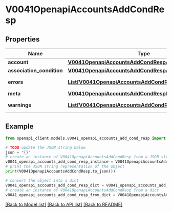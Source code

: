 # V0041OpenapiAccountsAddCondResp


## Properties

Name | Type | Description | Notes
------------ | ------------- | ------------- | -------------
**account** | [**V0041OpenapiAccountsAddCondRespAccount**](V0041OpenapiAccountsAddCondRespAccount.md) |  | [optional] 
**association_condition** | [**V0041OpenapiAccountsAddCondRespAssociationCondition**](V0041OpenapiAccountsAddCondRespAssociationCondition.md) |  | [optional] 
**errors** | [**List[V0041OpenapiAccountsAddCondRespErrorsInner]**](V0041OpenapiAccountsAddCondRespErrorsInner.md) | Query errors | [optional] 
**meta** | [**V0041OpenapiAccountsAddCondRespMeta**](V0041OpenapiAccountsAddCondRespMeta.md) |  | [optional] 
**warnings** | [**List[V0041OpenapiAccountsAddCondRespWarningsInner]**](V0041OpenapiAccountsAddCondRespWarningsInner.md) | Query warnings | [optional] 

## Example

```python
from openapi_client.models.v0041_openapi_accounts_add_cond_resp import V0041OpenapiAccountsAddCondResp

# TODO update the JSON string below
json = "{}"
# create an instance of V0041OpenapiAccountsAddCondResp from a JSON string
v0041_openapi_accounts_add_cond_resp_instance = V0041OpenapiAccountsAddCondResp.from_json(json)
# print the JSON string representation of the object
print(V0041OpenapiAccountsAddCondResp.to_json())

# convert the object into a dict
v0041_openapi_accounts_add_cond_resp_dict = v0041_openapi_accounts_add_cond_resp_instance.to_dict()
# create an instance of V0041OpenapiAccountsAddCondResp from a dict
v0041_openapi_accounts_add_cond_resp_from_dict = V0041OpenapiAccountsAddCondResp.from_dict(v0041_openapi_accounts_add_cond_resp_dict)
```
[[Back to Model list]](../README.md#documentation-for-models) [[Back to API list]](../README.md#documentation-for-api-endpoints) [[Back to README]](../README.md)


